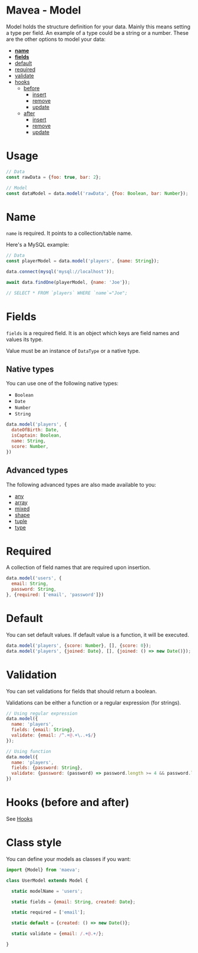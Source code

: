 Mavea - Model
===

Model holds the structure definition for your data. Mainly this means setting a type per field. An example of a type could be a string or a number. These are the other options to model your data:

- **[name](#maeva-name)**
- **[fields](#fields)**
- [default](#default)
- [required](#required)
- [validate](#validate)
- [hooks](#hooks)
    - [before](#before)
        - [insert](#insert)
        - [remove](#remove)
        - [update](#update)
    - [after](#after)
        - [insert](#insert)
        - [remove](#remove)
        - [update](#update)

# Usage

```javascript
// Data
const rawData = {foo: true, bar: 2};

// Model
const dataModel = data.model('rawData', {foo: Boolean, bar: Number});
```

# <a id="maeva-name"></a>Name

`name` is required. It points to a collection/table name.

Here's a MySQL example:

```javascript
// Data
const playerModel = data.model('players', {name: String});

data.connect(mysql('mysql://localhost'));

await data.findOne(playerModel, {name: 'Joe'});

// SELECT * FROM `players` WHERE `name`="Joe";
```

# <a id="fields"></a>Fields

`fields` is a required field. It is an object which keys are field names and values its type.

Value must be an instance of `DataType` or a native type.

## Native types

You can use one of the following native types:

- `Boolean`
- `Date`
- `Number`
- `String`

```javascript
data.model('players', {
  dateOfBirth: Date,
  isCaptain: Boolean,
  name: String,
  score: Number,
})
```

## Advanced types

The following advanced types are also made available to you:

- [any](../types/Any.md)
- [array](../types/Array.md)
- [mixed](../types/Mixed.md)
- [shape](../types/Shape.md)
- [tuple](../types/Tuple.md)
- [type](../types/Type.md)

# <a id="required"></a>Required

A collection of field names that are required upon insertion.

```javascript
data.model('users', {
  email: String,
  password: String,
}, {required: ['email', 'password']})
```

# <a id="default"></a>Default

You can set default values. If default value is a function, it will be executed.

```javascript
data.model('players', {score: Number}, [], {score: 0});
data.model('players', {joined: Date}, [], {joined: () => new Date()});
```

# <a id="validate"></a>Validation

You can set validations for fields that should return a boolean.

Validations can be either a function or a regular expression (for strings).

```javascript
// Using regular expression
data.model({
  name: 'players',
  fields: {email: String},
  validate: {email: /^.+@.+\..+$/}
});

// Using function
data.model({
  name: 'players',
  fields: {password: String},
  validate: {password: (password) => password.length >= 4 && password.length <= 16},
})
```

# Hooks (before and after)

See [Hooks](./Hooks.md)

# Class style

You can define your models as classes if you want:

```javascript
import {Model} from 'maeva';

class UserModel extends Model {

  static modelName = 'users';

  static fields = {email: String, created: Date};

  static required = ['email'];

  static default = {created: () => new Date()};

  static validate = {email: /.+@.+/};

}
```
